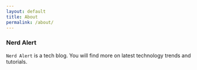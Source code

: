 ```yaml
---
layout: default
title: About
permalink: /about/
---
```


### Nerd Alert
`Nerd Alert` is a tech blog. You will find more on latest technology trends and tutorials. 
